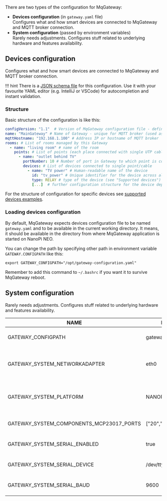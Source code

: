 

There are two types of the configuration for MqGateway:

- **Devices configuration** (in `gateway.yaml` file)  
  Configures what and how smart devices are connected to MqGateway and MQTT broker connection.
- **System configuration** (passed by environment variables)   
  Rarely needs adjustments. Configures stuff related to underlying hardware and features availability.   
  
## Devices configuration

Configures what and how smart devices are connected to MqGateway and MQTT broker connection.

!!! hint
    There is a [JSON schema file](https://raw.githubusercontent.com/aetas/mqgateway/master/src/main/resources/config.schema.json) for this configuration. 
    Use it with your favourite YAML editor (e.g. IntelliJ or VSCode) for autocompletion and instant validation.


### Structure

Basic structure of the configuration is like this:

```yaml
configVersion: "1.1"  # Version of MqGateway configuration file - defines configuration structure
name: "MainGateway" # Name of Gateway - unique for MQTT broker (used as part of the MQTT topic) 
mqttHostname: "192.168.1.100" # Address IP or hostname of MQTT broker
rooms: # List of rooms managed by this Gateway
  - name: "living room" # name of the room
    points: # List of points (each place connected with single UTP cable)
      - name: "outlet behind TV"
        portNumber: 10 # Number of port in Gateway to which point is connected (1-16)
        devices: # List of devices connected to single point/cable
          - name: "TV power" # Human-readable name of the device
            id: "tv_power" # Unique identifier for the device across all devices on this Gateway
            type: RELAY # type of the device (see "Supported devices")
            [...]  # further configuration structure for the device depends on the type of the device
```

For the structure of configuration for specific devices see [supported devices examples](supported-devices.md).


### Loading devices configuration

By default, MqGateway expects devices configuration file to be named `gateway.yaml` and to be available in the current working directory. 
It means, it should be available in the directory from where MqGateway application is started on NanoPi NEO.

You can change the path by specifying other path in environment variable `GATEWAY.CONFIGPATH` like this:

```shell
export GATEWAY_CONFIGPATH="/opt/gateway-configuration.yaml"
```

Remember to add this command to `~/.bashrc` if you want it to survive MqGateway reboot.


## System configuration

Rarely needs adjustments. Configures stuff related to underlying hardware and features availability.


| NAME                                     | DEFAULT               | DESCRIPTION                                                         |
|------------------------------------------|-----------------------|---------------------------------------------------------------------|
| GATEWAY_CONFIGPATH                       | gateway.yaml          | path to the devices configuration file                              |
| GATEWAY_SYSTEM_NETWORKADAPTER            | eth0                  | name of the ethernet interface used to connect to MQTT              |
| GATEWAY_SYSTEM_PLATFORM                  | NANOPI                | name of the controller used on MqGateway (currently on only NANOPI) |
| GATEWAY_SYSTEM_COMPONENTS_MCP23017_PORTS | ["20","21","22","23"] | I2C addresses of MCP23017 expanders                                 |
| GATEWAY_SYSTEM_SERIAL_ENABLED            | true                  | serial communication enabled/disabled                               |
| GATEWAY_SYSTEM_SERIAL_DEVICE             | /dev/ttyS1            | path to device used for serial communication                        |
| GATEWAY_SYSTEM_SERIAL_BAUD               | 9600                  | baud used for serial communication                                  |


